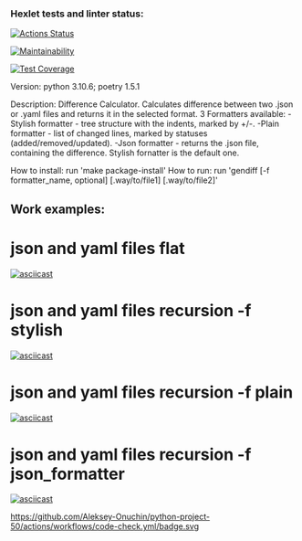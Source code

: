 ### Hexlet tests and linter status:
[![Actions Status](https://github.com/Aleksey-Onuchin/python-project-50/workflows/hexlet-check/badge.svg)](https://github.com/Aleksey-Onuchin/python-project-50/actions)

[![Maintainability](https://api.codeclimate.com/v1/badges/885fa6645ccad79efdbb/maintainability)](https://codeclimate.com/github/Aleksey-Onuchin/python-project-50/maintainability)

[![Test Coverage](https://api.codeclimate.com/v1/badges/885fa6645ccad79efdbb/test_coverage)](https://codeclimate.com/github/Aleksey-Onuchin/python-project-50/test_coverage)

Version: python 3.10.6; poetry 1.5.1

Description: Difference Calculator. Calculates difference between two .json or .yaml files and returns it in the selected format.
3 Formatters available:
    -Stylish formatter - tree structure with the indents, marked by +/-.
    -Plain formatter - list of changed lines, marked by statuses (added/removed/updated).
    -Json formatter - returns the .json file, containing the difference.
Stylish fornatter is the default one.

How to install: run 'make package-install'
How to run: run 'gendiff [-f formatter_name, optional] [.way/to/file1] [.way/to/file2]'

## Work examples:
# json and yaml files flat
[![asciicast](https://asciinema.org/a/H4zK8X23eMUptb6xlDZKhsE3b.svg)](https://asciinema.org/a/H4zK8X23eMUptb6xlDZKhsE3b)

# json and yaml files recursion -f stylish
[![asciicast](https://asciinema.org/a/tpq8GHxYq3AAagyEZ6ZTO7xvD.svg)](https://asciinema.org/a/tpq8GHxYq3AAagyEZ6ZTO7xvD)

# json and yaml files recursion -f plain
[![asciicast](https://asciinema.org/a/oSSfngNn0vU5CTihUN9TJ77DA.svg)](https://asciinema.org/a/oSSfngNn0vU5CTihUN9TJ77DA)

# json and yaml files recursion -f json_formatter
[![asciicast](https://asciinema.org/a/ELOzIVcfWgnv9bCs2SO8nl9oy.svg)](https://asciinema.org/a/ELOzIVcfWgnv9bCs2SO8nl9oy)

https://github.com/Aleksey-Onuchin/python-project-50/actions/workflows/code-check.yml/badge.svg